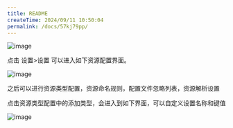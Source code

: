 ```yaml
---
title: README
createTime: 2024/09/11 10:50:04
permalink: /docs/57kj79pp/
---
```


![image](11.PNG)

点击 设置>设置 可以进入如下资源配置界面。

![image](12.PNG)

之后可以进行资源类型配置，资源命名规则，配置文件忽略列表，资源解析设置

点击资源类型配置中的添加类型，会进入到如下界面，可以自定义设置名称和键值

![image](13.png)